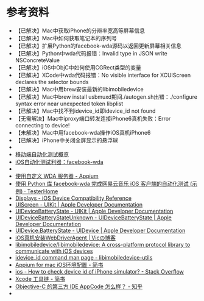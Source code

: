 # 参考资料

* 【已解决】Mac中获取iPhone的分辨率宽高等屏幕信息
* 【已解决】Mac中如何获取笔记本的序列号
* 【已解决】扩展Python的facebook-wda源码以返回更新屏幕相关信息
* 【已解决】Python中wda代码报错：Invalid type in JSON write NSConcreteValue
* 【已解决】iOS中ObjC中如何使用CGRect类型的变量
* 【已解决】XCode中wda代码报错：No visible interface for XCUIScreen declares the selector bounds
* 【已解决】Mac中用brew安装最新的libimobiledevice
* 【已解决】Mac中brew install usbmuxd期间./autogen.sh出错：./configure  syntax error near unexpected token libplist
* 【已解决】Mac中找不到idevice_id即idevice_id not found
* 【无需解决】Mac中iproxy端口转发连接iPhone6真机失败：Error connecting to device!
* 【未解决】Mac中用facebook-wda操作iOS真机iPhone6
* 【已解决】iPhone中关闭全屏显示的悬浮球
* 
* [移动端自动化测试概览](https://book.crifan.com/books/mobile_automation_overview/website/)
* [iOS自动化测试利器：facebook-wda](https://book.crifan.com/books/ios_automation_facebook_wda/website/)
* 
* [使用自定义 WDA 服务器 - Appium](http://appium.io/docs/cn/advanced-concepts/wda-custom-server/)
* [使用 Python 库 facebook-wda 完成网易云音乐 iOS 客户端的自动化测试 (示例) · TesterHome](https://testerhome.com/topics/9854)
* [Displays - iOS Device Compatibility Reference](https://developer.apple.com/library/archive/documentation/DeviceInformation/Reference/iOSDeviceCompatibility/Displays/Displays.html)
* [UIScreen - UIKit | Apple Developer Documentation](https://developer.apple.com/documentation/uikit/uiscreen)
* [UIDeviceBatteryState - UIKit | Apple Developer Documentation](https://developer.apple.com/documentation/uikit/uidevicebatterystate?language=objc)
* [UIDeviceBatteryStateUnknown - UIDeviceBatteryState | Apple Developer Documentation](https://developer.apple.com/documentation/uikit/uidevicebatterystate/uidevicebatterystateunknown?language=objc)
* [UIDevice.BatteryState - UIDevice | Apple Developer Documentation](https://developer.apple.com/documentation/uikit/uidevice/batterystate)
* [iOS真机安装WebDriverAgent | Vicの博客](https://vic.kim/2019/08/22/iOS真机安装WebDriverAgent/)
* [libimobiledevice/libimobiledevice: A cross-platform protocol library to communicate with iOS devices](https://github.com/libimobiledevice/libimobiledevice)
* [idevice_id command man page - libimobiledevice-utils](https://www.mankier.com/1/idevice_id)
* [Appium for mac iOS环境配置 - 简书](https://www.jianshu.com/p/dfe19aab86f2)
* [ios - How to check device id of iPhone simulator? - Stack Overflow](https://stackoverflow.com/questions/6952279/how-to-check-device-id-of-iphone-simulator)
* [Xcode 工具链 - 简书](https://www.jianshu.com/p/2a351587f0ef)
* [Objective-C 的第三方 IDE AppCode 怎么样？ - 知乎](https://www.zhihu.com/question/21824221)
* 